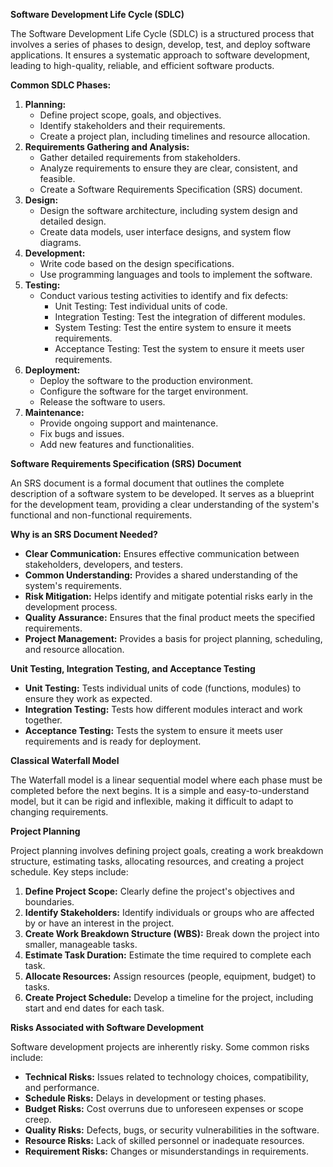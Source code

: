   
**Software Development Life Cycle (SDLC)**

The Software Development Life Cycle (SDLC) is a structured process that involves a series of phases to design, develop, test, and deploy software applications. It ensures a systematic approach to software development, leading to high-quality, reliable, and efficient software products.

**Common SDLC Phases:**

1. **Planning:**  
   * Define project scope, goals, and objectives.  
   * Identify stakeholders and their requirements.  
   * Create a project plan, including timelines and resource allocation.  
2. **Requirements Gathering and Analysis:**  
   * Gather detailed requirements from stakeholders.  
   * Analyze requirements to ensure they are clear, consistent, and feasible.  
   * Create a Software Requirements Specification (SRS) document.  
3. **Design:**  
   * Design the software architecture, including system design and detailed design.  
   * Create data models, user interface designs, and system flow diagrams.  
4. **Development:**  
   * Write code based on the design specifications.  
   * Use programming languages and tools to implement the software.  
5. **Testing:**  
   * Conduct various testing activities to identify and fix defects:  
     * Unit Testing: Test individual units of code.  
     * Integration Testing: Test the integration of different modules.  
     * System Testing: Test the entire system to ensure it meets requirements.  
     * Acceptance Testing: Test the system to ensure it meets user requirements.  
6. **Deployment:**  
   * Deploy the software to the production environment.  
   * Configure the software for the target environment.  
   * Release the software to users.  
7. **Maintenance:**  
   * Provide ongoing support and maintenance.  
   * Fix bugs and issues.  
   * Add new features and functionalities.

**Software Requirements Specification (SRS) Document**

An SRS document is a formal document that outlines the complete description of a software system to be developed. It serves as a blueprint for the development team, providing a clear understanding of the system's functional and non-functional requirements.

**Why is an SRS Document Needed?**

* **Clear Communication:** Ensures effective communication between stakeholders, developers, and testers.  
* **Common Understanding:** Provides a shared understanding of the system's requirements.  
* **Risk Mitigation:** Helps identify and mitigate potential risks early in the development process.  
* **Quality Assurance:** Ensures that the final product meets the specified requirements.  
* **Project Management:** Provides a basis for project planning, scheduling, and resource allocation.

**Unit Testing, Integration Testing, and Acceptance Testing**

* **Unit Testing:** Tests individual units of code (functions, modules) to ensure they work as expected.  
* **Integration Testing:** Tests how different modules interact and work together.  
* **Acceptance Testing:** Tests the system to ensure it meets user requirements and is ready for deployment.

**Classical Waterfall Model**

The Waterfall model is a linear sequential model where each phase must be completed before the next begins. It is a simple and easy-to-understand model, but it can be rigid and inflexible, making it difficult to adapt to changing requirements.

**Project Planning**

Project planning involves defining project goals, creating a work breakdown structure, estimating tasks, allocating resources, and creating a project schedule. Key steps include:

1. **Define Project Scope:** Clearly define the project's objectives and boundaries.  
2. **Identify Stakeholders:** Identify individuals or groups who are affected by or have an interest in the project.  
3. **Create Work Breakdown Structure (WBS):** Break down the project into smaller, manageable tasks.  
4. **Estimate Task Duration:** Estimate the time required to complete each task.  
5. **Allocate Resources:** Assign resources (people, equipment, budget) to tasks.  
6. **Create Project Schedule:** Develop a timeline for the project, including start and end dates for each task.

**Risks Associated with Software Development**

Software development projects are inherently risky. Some common risks include:

* **Technical Risks:** Issues related to technology choices, compatibility, and performance.  
* **Schedule Risks:** Delays in development or testing phases.  
* **Budget Risks:** Cost overruns due to unforeseen expenses or scope creep.  
* **Quality Risks:** Defects, bugs, or security vulnerabilities in the software.  
* **Resource Risks:** Lack of skilled personnel or inadequate resources.  
* **Requirement Risks:** Changes or misunderstandings in requirements.

